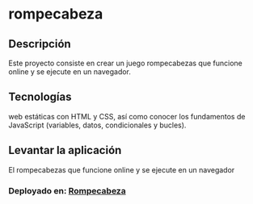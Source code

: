 # rompecabeza

## Descripción
Este proyecto consiste en crear un juego rompecabezas que funcione online y se ejecute en un navegador.

## Tecnologías
web estáticas con HTML y CSS, así como conocer los fundamentos de JavaScript (variables, datos, condicionales y bucles).

## Levantar la aplicación
El rompecabezas que funcione online y se ejecute en un navegador

### Deployado en: [Rompecabeza](https://misleidymariel.github.io/rompecabeza/juego.html)
